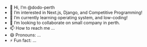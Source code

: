 - 👋 Hi, I’m @dodo-perth
- 👀 I’m interested in Next.js, Django, and Competitive Programming!
- 🌱 I’m currently learning operating system, and low-coding!
- 💞️ I’m looking to collaborate on small company in perth.
- 📫 How to reach me ...
- 😄 Pronouns: ...
- ⚡ Fun fact: ...

<!---
dodo-perth/dodo-perth is a ✨ special ✨ repository because its `README.md` (this file) appears on your GitHub profile.
You can click the Preview link to take a look at your changes.
--->
